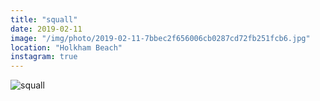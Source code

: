 ```yaml
---
title: "squall"
date: 2019-02-11
image: "/img/photo/2019-02-11-7bbec2f656006cb0287cd72fb251fcb6.jpg"
location: "Holkham Beach"
instagram: true
---
```


![squall](/img/photo/2019-02-11-7bbec2f656006cb0287cd72fb251fcb6.jpg)

